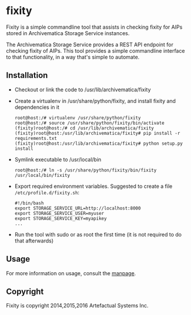 fixity
======

Fixity is a simple commandline tool that assists in checking fixity for AIPs stored in Archivematica Storage Service instances.

The Archivematica Storage Service provides a REST API endpoint for checking fixity of AIPs. This tool provides a simple commandline interface to that functionality, in a way that's simple to automate.



Installation
------------

- Checkout or link the code to /usr/lib/archivematica/fixity
- Create a virtualenv in /usr/share/python/fixity, and install fixity and dependencies in it

  ```
  root@host:/# virtualenv /usr/share/python/fixity
  root@host:/# source /usr/share/python/fixity/bin/activate
  (fixity)root@host:/# cd /usr/lib/archivematica/fixity
  (fixity)root@host:/usr/lib/archivematica/fixity# pip install -r requirements.txt
  (fixity)root@host:/usr/lib/archivematica/fixity# python setup.py install
  ```

- Symlink executable to /usr/local/bin

  ```
  root@host:/# ln -s /usr/share/python/fixity/bin/fixity /usr/local/bin/fixity
  ```

- Export required environment variables. Suggested to create a file `/etc/profile.d/fixity.sh`:

  ```
  #!/bin/bash
  export STORAGE_SERVICE_URL=http://localhost:8000
  export STORAGE_SERVICE_USER=myuser
  export STORAGE_SERVICE_KEY=myapikey
  ...
  ```

- Run the tool with sudo or as root the first time (it is not required to do that afterwards)

Usage
-----

For more information on usage, consult the [manpage](docs/fixity.1.md).



Copyright
---------

Fixity is copyright 2014,2015,2016 Artefactual Systems Inc.
